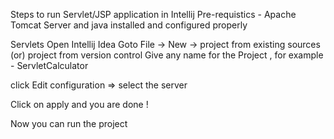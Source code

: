 Steps to run Servlet/JSP application in Intellij 
Pre-requistics - Apache Tomcat Server  and java installed and configured properly

Servlets
Open Intellij Idea
Goto File -> New -> project from existing sources (or) project from version control 
Give any name for the Project , for example - ServletCalculator

click Edit configuration => select the server

Click on apply and you are done !

Now you can run the project
